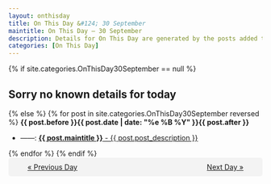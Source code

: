 ```yaml
---
layout: onthisday
title: On This Day &#124; 30 September
maintitle: On This Day — 30 September
description: Details for On This Day are generated by the posts added to the website so the content is subject to changes/updates over time.
categories: [On This Day]
---
```


{% if site.categories.OnThisDay30September == null %}
<h2>Sorry no known details for today</h2>
{% else %}
{% for post in site.categories.OnThisDay30September reversed %}
<strong>{{ post.before }}{{ post.date | date: "%e %B %Y" }}{{ post.after }}</strong>
<ul>
<li> ——: <a class="{{ post.class }}" href="{{ post.url }}"><strong>{{ post.maintitle }}</strong> - {{ post.post_description }}</a></li>
</ul>
{% endfor %}
{% endif %}
<br />
<div style="background-color: #f3f3f3; padding: 10px; border-radius: 5px; text-align: center; display: flex; justify-content: space-evenly;">
<a href="/onthisday/09/09-29">« Previous Day</a>
<span style="visibility:hidden;">[ Visit Leap Year February 29 ]</span>
<a href="/onthisday/10/10-01">Next Day »</a>
</div>
